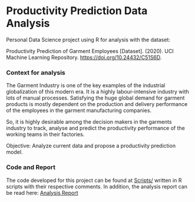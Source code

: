 # Productivity Prediction Data Analysis

Personal Data Science project using R for analysis with the dataset:

Productivity Prediction of Garment Employees [Dataset]. (2020). UCI Machine
Learning Repository. <https://doi.org/10.24432/C51S6D>.

### Context for analysis

The Garment Industry is one of the key examples of the industrial globalization
of this modern era. It is a highly labour-intensive industry with lots of
manual processes. Satisfying the huge global demand for garment products is
mostly dependent on the production and delivery performance of the employees in
the garment manufacturing companies.

So, it is highly desirable among the decision makers in the garments industry
to track, analyse and predict the productivity performance of the working teams
in their factories.

Objective: Analyze current data and propose a productivity prediction model.

### Code and Report

The code developed for this project can be found at [Scripts/](scripts/) written in R scripts with their respective comments. In addition, the analysis report can be read here:
[Analysis Report](notebooks/00_Report.md)
